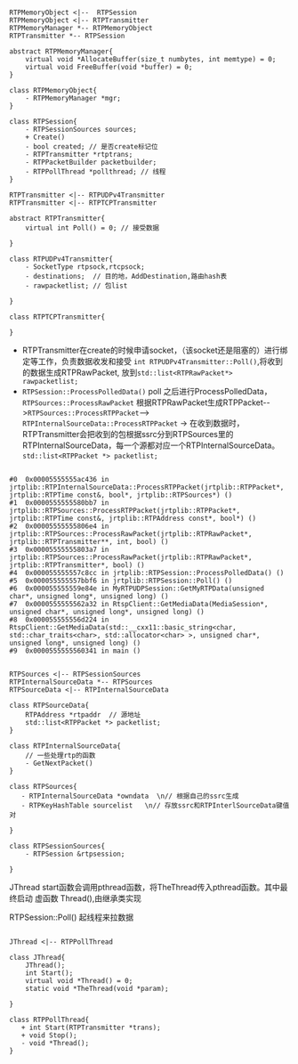 ```plantuml

RTPMemoryObject <|--  RTPSession
RTPMemoryObject <|-- RTPTransmitter
RTPMemoryManager *-- RTPMemoryObject
RTPTransmitter *-- RTPSession

abstract RTPMemoryManager{
    virtual void *AllocateBuffer(size_t numbytes, int memtype) = 0;
    virtual void FreeBuffer(void *buffer) = 0;
}

class RTPMemoryObject{
    - RTPMemoryManager *mgr;
}

class RTPSession{
    - RTPSessionSources sources;
    + Create()
    - bool created; // 是否create标记位
    - RTPTransmitter *rtptrans;
    - RTPPacketBuilder packetbuilder;
    - RTPPollThread *pollthread; // 线程
}

RTPTransmitter <|-- RTPUDPv4Transmitter
RTPTransmitter <|-- RTPTCPTransmitter

abstract RTPTransmitter{
    virtual int Poll() = 0; // 接受数据

}

class RTPUDPv4Transmitter{
    - SocketType rtpsock,rtcpsock;
    - destinations;  // 目的地，AddDestination,路由hash表
    - rawpacketlist; // 包list

}

class RTPTCPTransmitter{

}

```

- RTPTransmitter在create的时候申请socket，（该socket还是阻塞的）进行绑定等工作，负责数据收发和接受 ```int RTPUDPv4Transmitter::Poll()```,将收到的数据生成RTPRawPacket, 放到```std::list<RTPRawPacket*> rawpacketlist;```
- ```RTPSession::ProcessPolledData()``` poll 之后进行ProcessPolledData，```RTPSources::ProcessRawPacket``` 根据RTPRawPacket生成RTPPacket-->```RTPSources::ProcessRTPPacket```--> ```RTPInternalSourceData::ProcessRTPPacket```
  -> 在收到数据时，RTPTransmitter会把收到的包根据ssrc分到RTPSources里的RTPInternalSourceData，每一个源都对应一个RTPInternalSourceData。```std::list<RTPPacket *> packetlist;```
  
```

#0  0x00005555555ac436 in jrtplib::RTPInternalSourceData::ProcessRTPPacket(jrtplib::RTPPacket*, jrtplib::RTPTime const&, bool*, jrtplib::RTPSources*) ()
#1  0x0000555555580bb7 in jrtplib::RTPSources::ProcessRTPPacket(jrtplib::RTPPacket*, jrtplib::RTPTime const&, jrtplib::RTPAddress const*, bool*) ()
#2  0x00005555555806e4 in jrtplib::RTPSources::ProcessRawPacket(jrtplib::RTPRawPacket*, jrtplib::RTPTransmitter**, int, bool) ()
#3  0x00005555555803a7 in jrtplib::RTPSources::ProcessRawPacket(jrtplib::RTPRawPacket*, jrtplib::RTPTransmitter*, bool) ()
#4  0x000055555557c8cc in jrtplib::RTPSession::ProcessPolledData() ()
#5  0x000055555557bbf6 in jrtplib::RTPSession::Poll() ()
#6  0x000055555559e84e in MyRTPUDPSession::GetMyRTPData(unsigned char*, unsigned long*, unsigned long) ()
#7  0x0000555555562a32 in RtspClient::GetMediaData(MediaSession*, unsigned char*, unsigned long*, unsigned long) ()
#8  0x000055555556d224 in RtspClient::GetMediaData(std::__cxx11::basic_string<char, std::char_traits<char>, std::allocator<char> >, unsigned char*, unsigned long*, unsigned long) ()
#9  0x0000555555560341 in main ()

```
```plantuml

RTPSources <|-- RTPSessionSources
RTPInternalSourceData *-- RTPSources
RTPSourceData <|-- RTPInternalSourceData

class RTPSourceData{
    RTPAddress *rtpaddr  // 源地址
    std::list<RTPPacket *> packetlist;
}

class RTPInternalSourceData{
    // 一些处理rtp的函数
    - GetNextPacket()
}

class RTPSources{
   - RTPInternalSourceData *owndata  \n// 根据自己的ssrc生成
   - RTPKeyHashTable sourcelist   \n// 存放ssrc和RTPInterlSourceData键值对

}

class RTPSessionSources{
    - RTPSession &rtpsession;

}

```

JThread start函数会调用pthread函数，将TheThread传入pthread函数。其中最终启动 虚函数 Thread(),由继承类实现

RTPSession::Poll() 起线程来拉数据
```plantuml

JThread <|-- RTPPollThread

class JThread{
    JThread();
    int Start();
    virtual void *Thread() = 0;
    static void *TheThread(void *param);

}

class RTPPollThread{
   + int Start(RTPTransmitter *trans);
   + void Stop();
   - void *Thread();
}

```